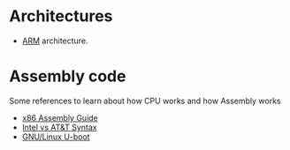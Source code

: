 # Architectures

* [ARM](/architectures/arm.md) architecture.

# Assembly code

Some references to learn about how CPU works and how Assembly works

* [x86 Assembly Guide](http://www.cs.virginia.edu/~evans/cs216/guides/x86.html)
* [Intel vs AT&T Syntax](http://www.imada.sdu.dk/Courses/DM18/Litteratur/IntelnATT.htm)
* [GNU/Linux U-boot](git://git.denx.de/u-boot.git)
